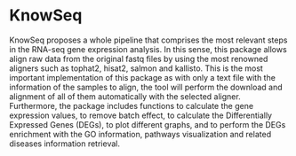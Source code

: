 # KnowSeq
KnowSeq proposes a whole pipeline that comprises the most relevant steps in the RNA-seq gene expression analysis. In this sense, this package allows align raw data from the original fastq files by using the most renowned aligners such as tophat2, hisat2, salmon and kallisto. This is the most important implementation of this package as with only a text file with the information of the samples to align, the tool will perform the download and alignment of all of them automatically with the selected aligner. Furthermore, the package includes functions to calculate the gene expression values, to remove batch effect, to calculate the Differentially Expressed Genes (DEGs), to plot different graphs, and to perform the DEGs enrichment with the GO information, pathways visualization and related diseases information retrieval.
